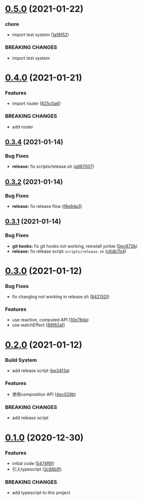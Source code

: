 # [0.5.0](https://github.com/JackLiR8/vue-next-demo/compare/v0.4.0...v0.5.0) (2021-01-22)


### chore

* import test system ([1a18f52](https://github.com/JackLiR8/vue-next-demo/commit/1a18f52f9ad4718ca83ef8f72f15fc61590a16be))


### BREAKING CHANGES

* import test system



# [0.4.0](https://github.com/JackLiR8/vue-next-demo/compare/v0.3.4...v0.4.0) (2021-01-21)


### Features

* import router ([825c0a6](https://github.com/JackLiR8/vue-next-demo/commit/825c0a64210d4f254f6ba4237fa9e84e0da40df7))


### BREAKING CHANGES

* add router



## [0.3.4](https://github.com/JackLiR8/vue-next-demo/compare/v0.3.3...v0.3.4) (2021-01-14)


### Bug Fixes

* **release:** fix scripts/release.sh ([a887007](https://github.com/JackLiR8/vue-next-demo/commit/a8870070e33d68c23d32f8f75e0de0c7b1fb6f64))



## [0.3.2](https://github.com/JackLiR8/vue-next-demo/compare/v0.3.1...v0.3.2) (2021-01-14)


### Bug Fixes

* **release:** fix release flow ([f8e8da3](https://github.com/JackLiR8/vue-next-demo/commit/f8e8da3caaab552820179d782b78f5dc4e3d1c32))



## [0.3.1](https://github.com/JackLiR8/vue-next-demo/compare/v0.3.0...v0.3.1) (2021-01-14)


### Bug Fixes

* **git hooks:** fix git hooks not working, reinstall yorkie ([0ec872b](https://github.com/JackLiR8/vue-next-demo/commit/0ec872b4d6dc3e48000e1c6f52ebc1bf359dce18))
* **release:** fix release script `scripts/release.sh` ([c6db7b4](https://github.com/JackLiR8/vue-next-demo/commit/c6db7b41319507699155fb576acd237ecaa4e51d))



# [0.3.0](https://github.com/JackLiR8/vue-next-demo/compare/v0.2.0...v0.3.0) (2021-01-12)


### Bug Fixes

* fix changlog not working in release.sh ([842152f](https://github.com/JackLiR8/vue-next-demo/commit/842152f38a66745fd1d6cdca7c7f5e986c3b6891))


### Features

* use reactive, computed API ([10e78da](https://github.com/JackLiR8/vue-next-demo/commit/10e78da95c796380ef74f11b9524d5b85764e02d))
* use watchEffect ([89f82af](https://github.com/JackLiR8/vue-next-demo/commit/89f82af1fa1dab7e17072f4a98e4168efeb1ee54))



# [0.2.0](https://github.com/JackLiR8/vue-next-demo/compare/v0.1.0...v0.2.0) (2021-01-12)


### Build System

* add release script ([be34f3a](https://github.com/JackLiR8/vue-next-demo/commit/be34f3aa02cca969400fc6eb2510ab427b31a9d4))


### Features

* 使用composition API ([4ec029b](https://github.com/JackLiR8/vue-next-demo/commit/4ec029b8afd4d95341f2e4501389feb1199b3999))


### BREAKING CHANGES

* add release script



# [0.1.0](https://github.com/JackLiR8/vue-next-demo/compare/5474f6f71cc84db4d58245ede21607cd0c3fad89...v0.1.0) (2020-12-30)


### Features

* initial  code ([5474f6f](https://github.com/JackLiR8/vue-next-demo/commit/5474f6f71cc84db4d58245ede21607cd0c3fad89))
* 引入typescript ([3c66b1f](https://github.com/JackLiR8/vue-next-demo/commit/3c66b1f71ca588dadbd03ad8f776c8cfa03b19c4))


### BREAKING CHANGES

* add typescript to this project



